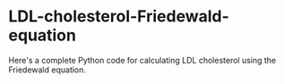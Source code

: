# LDL-cholesterol-Friedewald-equation
Here's a complete Python code for calculating LDL cholesterol using the Friedewald equation.
